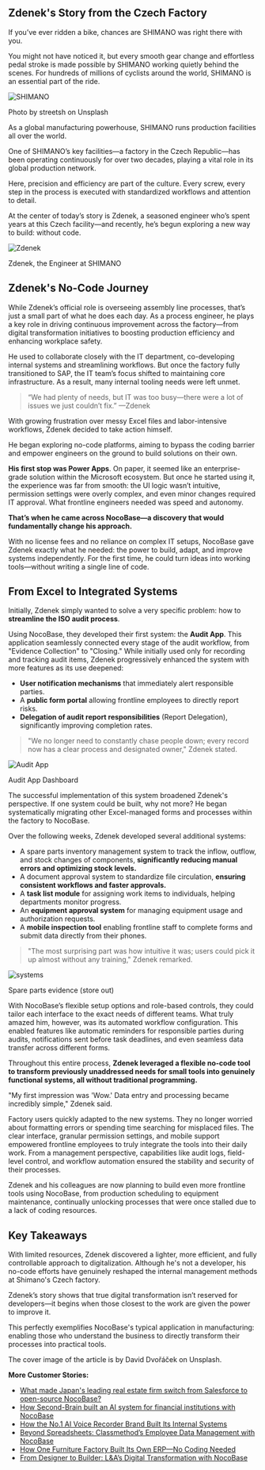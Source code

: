 ## Zdenek's Story from the Czech Factory

If you’ve ever ridden a bike, chances are SHIMANO was right there with you.

You might not have noticed it, but every smooth gear change and effortless pedal stroke is made possible by SHIMANO working quietly behind the scenes. For hundreds of millions of cyclists around the world, SHIMANO is an essential part of the ride.

![SHIMANO](https://static-docs.nocobase.com/1-2bf0x7.png)

Photo by streetsh on Unsplash

As a global manufacturing powerhouse, SHIMANO runs production facilities all over the world.

One of SHIMANO’s key facilities—a factory in the Czech Republic—has been operating continuously for over two decades, playing a vital role in its global production network.

Here, precision and efficiency are part of the culture. Every screw, every step in the process is executed with standardized workflows and attention to detail.

At the center of today’s story is Zdenek, a seasoned engineer who’s spent years at this Czech facility—and recently, he’s begun exploring a new way to build: without code.

![Zdenek](https://static-docs.nocobase.com/2-n1j6vu.png)

Zdenek, the Engineer at SHIMANO

## Zdenek's No-Code Journey

While Zdenek’s official role is overseeing assembly line processes, that’s just a small part of what he does each day. As a process engineer, he plays a key role in driving continuous improvement across the factory—from digital transformation initiatives to boosting production efficiency and enhancing workplace safety.

He used to collaborate closely with the IT department, co-developing internal systems and streamlining workflows. But once the factory fully transitioned to SAP, the IT team’s focus shifted to maintaining core infrastructure. As a result, many internal tooling needs were left unmet.

> “We had plenty of needs, but IT was too busy—there were a lot of issues we just couldn’t fix.” —Zdenek

With growing frustration over messy Excel files and labor-intensive workflows, Zdenek decided to take action himself.

He began exploring no-code platforms, aiming to bypass the coding barrier and empower engineers on the ground to build solutions on their own.

**His first stop was Power Apps**. On paper, it seemed like an enterprise-grade solution within the Microsoft ecosystem. But once he started using it, the experience was far from smooth: the UI logic wasn’t intuitive, permission settings were overly complex, and even minor changes required IT approval. What frontline engineers needed was speed and autonomy.

**That’s when he came across NocoBase—a discovery that would fundamentally change his approach.**

With no license fees and no reliance on complex IT setups, NocoBase gave Zdenek exactly what he needed: the power to build, adapt, and improve systems independently. For the first time, he could turn ideas into working tools—without writing a single line of code.

## From Excel to Integrated Systems

Initially, Zdenek simply wanted to solve a very specific problem: how to **streamline the ISO audit process**.

Using NocoBase, they developed their first system: the **Audit App**. This application seamlessly connected every stage of the audit workflow, from "Evidence Collection" to "Closing." While initially used only for recording and tracking audit items, Zdenek progressively enhanced the system with more features as its use deepened:

* **User notification mechanisms** that immediately alert responsible parties.
* A **public form portal** allowing frontline employees to directly report risks.
* **Delegation of audit report responsibilities** (Report Delegation), significantly improving completion rates.

> "We no longer need to constantly chase people down; every record now has a clear process and designated owner," Zdenek stated.

![Audit App](https://static-docs.nocobase.com/3-xezzjr.png)

Audit App Dashboard

The successful implementation of this system broadened Zdenek's perspective. If one system could be built, why not more? He began systematically migrating other Excel-managed forms and processes within the factory to NocoBase.

Over the following weeks, Zdenek developed several additional systems:

* A spare parts inventory management system to track the inflow, outflow, and stock changes of components, **significantly reducing manual errors and optimizing stock levels.**
* A document approval system to standardize file circulation, **ensuring consistent workflows and faster approvals.**
* A **task list module** for assigning work items to individuals, helping departments monitor progress.
* An **equipment approval system** for managing equipment usage and authorization requests.
* A **mobile inspection tool** enabling frontline staff to complete forms and submit data directly from their phones.

> "The most surprising part was how intuitive it was; users could pick it up almost without any training," Zdenek remarked.

![systems](https://static-docs.nocobase.com/4-s9441n.png)

Spare parts evidence (store out)

With NocoBase’s flexible setup options and role-based controls, they could tailor each interface to the exact needs of different teams. What truly amazed him, however, was its automated workflow configuration. This enabled features like automatic reminders for responsible parties during audits, notifications sent before task deadlines, and even seamless data transfer across different forms.

Throughout this entire process, **Zdenek leveraged a flexible no-code tool to transform previously unaddressed needs for small tools into genuinely functional systems, all without traditional programming.**

"My first impression was 'Wow.' Data entry and processing became incredibly simple," Zdenek said.

Factory users quickly adapted to the new systems. They no longer worried about formatting errors or spending time searching for misplaced files. The clear interface, granular permission settings, and mobile support empowered frontline employees to truly integrate the tools into their daily work. From a management perspective, capabilities like audit logs, field-level control, and workflow automation ensured the stability and security of their processes.

Zdenek and his colleagues are now planning to build even more frontline tools using NocoBase, from production scheduling to equipment maintenance, continually unlocking processes that were once stalled due to a lack of coding resources.

## Key Takeaways

With limited resources, Zdenek discovered a lighter, more efficient, and fully controllable approach to digitalization. Although he's not a developer, his no-code efforts have genuinely reshaped the internal management methods at Shimano's Czech factory.

Zdenek’s story shows that true digital transformation isn’t reserved for developers—it begins when those closest to the work are given the power to improve it.

This perfectly exemplifies NocoBase's typical application in manufacturing: enabling those who understand the business to directly transform their processes into practical tools.


The cover image of the article is by David Dvořáček on Unsplash.


**More Customer Stories:**

* [What made Japan's leading real estate firm switch from Salesforce to open-source NocoBase? ](https://www.nocobase.com/en/blog/century-21)
* [How Second-Brain built an AI system for financial institutions with NocoBase](https://www.nocobase.com/en/blog/second-brain)
* [How the No.1 AI Voice Recorder Brand Built Its Internal Systems](https://www.nocobase.com/en/blog/plaud)
* [Beyond Spreadsheets: Classmethod’s Employee Data Management with NocoBase](https://www.nocobase.com/en/blog/classmethod)
* [How One Furniture Factory Built Its Own ERP—No Coding Needed](https://www.nocobase.com/en/blog/olmon)
* [From Designer to Builder: L&A’s Digital Transformation with NocoBase](https://www.nocobase.com/en/blog/l-a)
